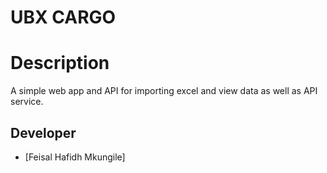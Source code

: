 <p align="center">
<h1>UBX CARGO</h1>
</p>

# Description

A simple web app and API for importing excel and view data as well as API service.

## Developer

- [Feisal Hafidh Mkungile]